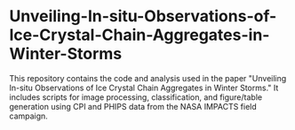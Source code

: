 # Unveiling-In-situ-Observations-of-Ice-Crystal-Chain-Aggregates-in-Winter-Storms
This repository contains the code and analysis used in the paper "Unveiling In-situ Observations of Ice Crystal Chain Aggregates in Winter Storms." It includes scripts for image processing, classification, and figure/table generation using CPI and PHIPS data from the NASA IMPACTS field campaign.
